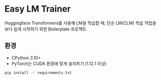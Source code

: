 # Easy LM Trainer

Huggingface Transformers를 사용해 LM을 학습할 때, 단순 LM(CLM) 학습 작업을 보다 쉽게 시작하기 위한 Boilerplate 프로젝트.

## 환경

- CPython 3.10+
- PyTorch는 CUDA 환경에 맞게 설치하기 (1.12.1 이상)

```bash
pip install -r requirements.txt
```
